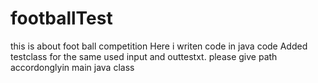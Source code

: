 # footballTest
this is about foot ball competition
Here i writen code in java code
Added testclass for the same
used input and outtestxt. please give path accordonglyin main java class

